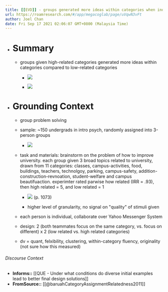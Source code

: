 ```yaml
---
title: [[EVD]] - groups generated more ideas within categories when individuals were given high-related (vs. low-related) categories - [[@baruahCategoryAssignmentRelatedness2011]]
url: https://roamresearch.com/#/app/megacoglab/page/uVqwN3vFt
author: Joel Chan
date: Fri Sep 17 2021 02:06:07 GMT+0800 (Malaysia Time)
---
```


- # Summary

    - groups given high-related categories generated more ideas within categories compared to low-related categories

        - ![](https://firebasestorage.googleapis.com/v0/b/firescript-577a2.appspot.com/o/imgs%2Fapp%2Fmegacoglab%2FHR34LZ7Fon.png?alt=media&token=6b2f637e-3d71-4498-801c-d0f6b6f1abd1)

        - ![](https://firebasestorage.googleapis.com/v0/b/firescript-577a2.appspot.com/o/imgs%2Fapp%2Fmegacoglab%2FM1nike1-PS.png?alt=media&token=3cb6e101-120f-49c0-ad0f-f83945c8e0da)
- # Grounding Context

    - group problem solving

    - sample: ~150 undergrads in intro psych, randomly assigned into 3-person groups

        - ![](https://firebasestorage.googleapis.com/v0/b/firescript-577a2.appspot.com/o/imgs%2Fapp%2Fmegacoglab%2FPJwNROQNls.png?alt=media&token=4b9fba5b-e76f-4bae-ac19-6869946de6a6)

    - task and materials: brainstorm on the problem of how to improve university. each group given 3 broad topics related to university, drawn from 11 categories: classes, campus-activities, food, buildings, teachers, technolgoy, parking, campus-safety, addition-construction-revnoation, student-welfare and campus beautifuaction. experimter rated parwise how related (IRR = .93), then high related = 5, and low related = 1

        - ![](https://firebasestorage.googleapis.com/v0/b/firescript-577a2.appspot.com/o/imgs%2Fapp%2Fmegacoglab%2FwGd1r7WMaa.png?alt=media&token=17882214-bf25-4a9d-b170-7fc80269f22a) (p. 1073)

        - higher level of granularity, no signal on "quality" of stimuli given

    - each person is individual, collaborate over Yahoo Messenger System

    - design: 2 (both teammates focus on the same category, vs. focus on different) x 2 (low related vs. high related categories)

    - dv = quant, felxibility, clustering, within-category fluency, originality (not sure how this measured)

###### Discourse Context

- **Informs::** [[QUE - Under what conditions do diverse initial examples lead to better final design solutions]]
- **FromSource::** [[@baruahCategoryAssignmentRelatedness2011]]
